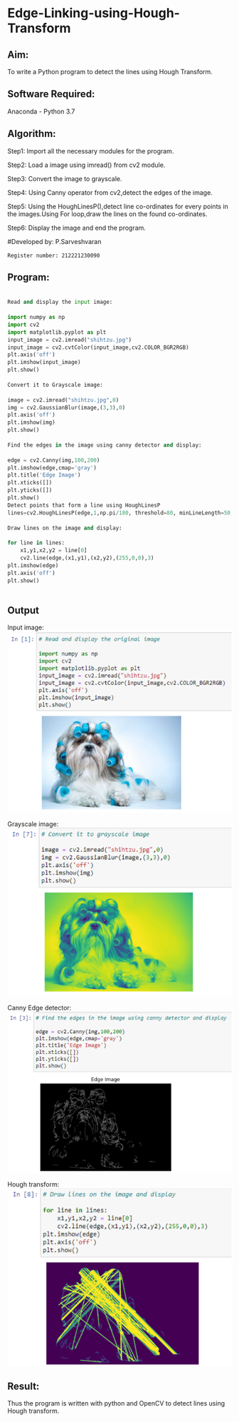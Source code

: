 # Edge-Linking-using-Hough-Transform
## Aim:
To write a Python program to detect the lines using Hough Transform.

## Software Required:
Anaconda - Python 3.7

## Algorithm:
Step1:
Import all the necessary modules for the program.

Step2:
Load a image using imread() from cv2 module.

Step3:
Convert the image to grayscale.

Step4:
Using Canny operator from cv2,detect the edges of the image.

Step5:
Using the HoughLinesP(),detect line co-ordinates for every points in the images.Using For loop,draw the lines on the found co-ordinates.

Step6:
Display the image and end the program.

#Developed by: P.Sarveshvaran
~~~
Register number: 212221230090
~~~
## Program:
```Python

Read and display the input image:

import numpy as np
import cv2
import matplotlib.pyplot as plt
input_image = cv2.imread("shihtzu.jpg")
input_image = cv2.cvtColor(input_image,cv2.COLOR_BGR2RGB)
plt.axis('off')
plt.imshow(input_image)
plt.show()

Convert it to Grayscale image:

image = cv2.imread("shihtzu.jpg",0)
img = cv2.GaussianBlur(image,(3,3),0)
plt.axis('off')
plt.imshow(img)
plt.show()

Find the edges in the image using canny detector and display:

edge = cv2.Canny(img,100,200)
plt.imshow(edge,cmap='gray')
plt.title('Edge Image')
plt.xticks([])
plt.yticks([])
plt.show()
Detect points that form a line using HoughLinesP
lines=cv2.HoughLinesP(edge,1,np.pi/180, threshold=80, minLineLength=50,maxLineGap=250)

Draw lines on the image and display:

for line in lines:
    x1,y1,x2,y2 = line[0]
    cv2.line(edge,(x1,y1),(x2,y2),(255,0,0),3)
plt.imshow(edge)
plt.axis('off')
plt.show()



```
## Output
Input image:
![](oi1.png)

Grayscale image:
![](oi2.png)

Canny Edge detector:
![](oi3.png)

Hough transform:
![](oi4.png)


## Result:
Thus the program is written with python and OpenCV to detect lines using Hough transform. 
